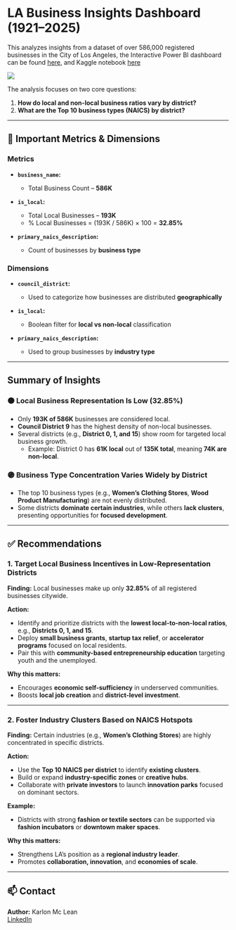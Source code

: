 # LA Business Insights Dashboard (1921–2025)


This analyzes insights from a dataset of over 586,000 registered businesses in the City of Los Angeles, the Interactive Power BI dashboard can be found [here](https://app.powerbi.com/links/fshtnl4oWd?ctid=d73c3455-2ff8-4748-95c8-611e0bf264e1&pbi_source=linkShare),  and Kaggle notebook [here](https://www.kaggle.com/code/xiiaviiano/listing-of-active-biz-2020) 

![](https://github.com/AviianoXII/LA_Business_Insights_Dashboard/blob/main/Screenshot%20(984).png)

The analysis focuses on two core questions:


1. **How do local and non-local business ratios vary by district?**  
2. **What are the Top 10 business types (NAICS) by district?**


---


## 📌 Important Metrics & Dimensions


### Metrics
- **`business_name`:**  
  - Total Business Count – **586K**


- **`is_local`:**  
  - Total Local Businesses – **193K**  
  - % Local Businesses = (193K / 586K) × 100 = **32.85%**


- **`primary_naics_description`:**  
  - Count of businesses by **business type**


### Dimensions
- **`council_district`:**  
  - Used to categorize how businesses are distributed **geographically**


- **`is_local`:**  
  - Boolean filter for **local vs non-local** classification


- **`primary_naics_description`:**  
  - Used to group businesses by **industry type**


---


## Summary of Insights


### 🟠 Local Business Representation Is Low (32.85%)
- Only **193K of 586K** businesses are considered local.
- **Council District 9** has the highest density of non-local businesses.
- Several districts (e.g., **District 0, 1, and 15**) show room for targeted local business growth.  
  - Example: District 0 has **61K local** out of **135K total**, meaning **74K are non-local**.


### 🟣 Business Type Concentration Varies Widely by District
- The top 10 business types (e.g., **Women’s Clothing Stores**, **Wood Product Manufacturing**) are not evenly distributed.
- Some districts **dominate certain industries**, while others **lack clusters**, presenting opportunities for **focused development**.


---


## ✅ Recommendations


### 1. Target Local Business Incentives in Low-Representation Districts
**Finding:** Local businesses make up only **32.85%** of all registered businesses citywide.


**Action:**
- Identify and prioritize districts with the **lowest local-to-non-local ratios**, e.g., **Districts 0, 1, and 15**.
- Deploy **small business grants**, **startup tax relief**, or **accelerator programs** focused on local residents.
- Pair this with **community-based entrepreneurship education** targeting youth and the unemployed.


**Why this matters:**
- Encourages **economic self-sufficiency** in underserved communities.
- Boosts **local job creation** and **district-level investment**.


---


### 2. Foster Industry Clusters Based on NAICS Hotspots
**Finding:** Certain industries (e.g., **Women’s Clothing Stores**) are highly concentrated in specific districts.


**Action:**
- Use the **Top 10 NAICS per district** to identify **existing clusters**.
- Build or expand **industry-specific zones** or **creative hubs**.
- Collaborate with **private investors** to launch **innovation parks** focused on dominant sectors.


**Example:**
- Districts with strong **fashion or textile sectors** can be supported via **fashion incubators** or **downtown maker spaces**.


**Why this matters:**
- Strengthens LA’s position as a **regional industry leader**.
- Promotes **collaboration, innovation**, and **economies of scale**.


---


## 📫 Contact


**Author:** Karlon Mc Lean  
 [LinkedIn](https://www.linkedin.com/in/karlon-mc-lean-b613101b3/)

